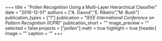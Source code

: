 +++
title = "Pollen Recognition Using a Multi-Layer Hierarchical Classifier"
date = "2016-12-01"
authors = ["A. Daood","E. Ribeiro","M. Bush"]
publication_types = ["1"]
publication = "_IEEE International Conference on Pattern Recognition (ICPR)_"
publication_short = ""
image_preview = ""
selected = false
projects = ["pollen"]
math = true
highlight = true
[header]
image = ""
caption = ""
+++

